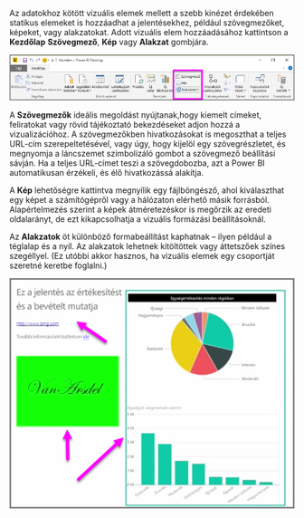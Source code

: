 Az adatokhoz kötött vizuális elemek mellett a szebb kinézet érdekében statikus elemeket is hozzáadhat a jelentésekhez, például szövegmezőket, képeket, vagy alakzatokat. Adott vizuális elem hozzáadásához kattintson a **Kezdőlap** **Szövegmező**, **Kép** vagy **Alakzat** gombjára.

![](media/3-10-create-shapes-images/3-10_1.png)

A **Szövegmezők** ideális megoldást nyújtanak,hogy kiemelt címeket, feliratokat vagy rövid tájékoztató bekezdéseket adjon hozzá a vizualizációhoz. A szövegmezőkben hivatkozásokat is megoszthat a teljes URL-cím szerepeltetésével, vagy úgy, hogy kijelöl egy szövegrészletet, és megnyomja a láncszemet szimbolizáló gombot a szövegmező beállítási sávján. Ha a teljes URL-címet teszi a szövegdobozba, azt a Power BI automatikusan érzékeli, és élő hivatkozássá alakítja.

A **Kép** lehetőségre kattintva megnyílik egy fájlböngésző, ahol kiválaszthat egy képet a számítógépről vagy a hálózaton elérhető másik forrásból. Alapértelmezés szerint a képek átméretezéskor is megőrzik az eredeti oldalarányt, de ezt kikapcsolhatja a vizuális formázási beállításoknál.

Az **Alakzatok** öt különböző formabeállítást kaphatnak – ilyen például a téglalap és a nyíl. Az alakzatok lehetnek kitöltöttek vagy áttetszőek színes szegéllyel. (Ez utóbbi akkor hasznos, ha vizuális elemek egy csoportját szeretné keretbe foglalni.)

![](media/3-10-create-shapes-images/3-10_2.png)

